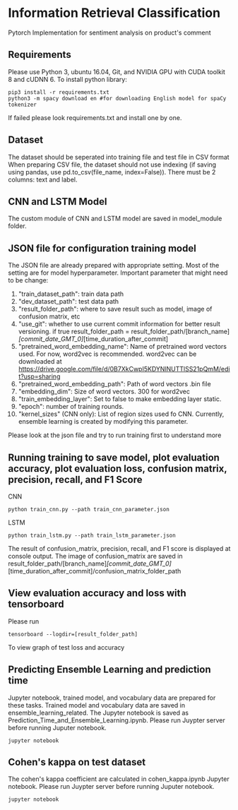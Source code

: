 # Information Retrieval Classification
Pytorch Implementation for sentiment analysis on product's comment

## Requirements
Please use Python 3, ubuntu 16.04, Git, and NVIDIA GPU with CUDA toolkit 8 and cUDNN 6. To install python library:
```
pip3 install -r requirements.txt
python3 -m spacy download en #for downloading English model for spaCy tokenizer
```
If failed please look requirements.txt and install one by one.

## Dataset
The dataset should be seperated into training file and test file in CSV format
When preparing CSV file, the dataset should not use indexing (if saving using pandas, use pd.to_csv(file_name, index=False)). There must be 2 columns: text and label.

## CNN and LSTM Model
The custom module of CNN and LSTM model are saved in model_module folder.

## JSON file for configuration training model
The JSON file are already prepared with appropriate setting. Most of the setting are for model hyperparameter.
Important parameter that might need to be change:
1. "train_dataset_path": train data path
2. "dev_dataset_path": test data path
3. "result_folder_path": where to save result such as model, image of confusion matrix, etc 
4. "use_git": whether to use current commit information for better result versioning. if true result_folder_path = result_folder_path/\[branch_name\]_\[commit_date_GMT_0\]_\[time_duration_after_commit\]
6. "pretrained_word_embedding_name": Name of pretrained word vectors used. For now, word2vec is recommended. word2vec can be downloaded at https://drive.google.com/file/d/0B7XkCwpI5KDYNlNUTTlSS21pQmM/edit?usp=sharing
7. "pretrained_word_embedding_path": Path of word vectors .bin file
8. "embedding_dim": Size of word vectors. 300 for word2vec
9. "train_embedding_layer": Set to false to make embedding layer static.
10. "epoch": number of training rounds.
11. "kernel_sizes" (CNN only): List of region sizes used fo CNN. Currently, ensemble learning is created by modifying this parameter.

Please look at the json file and try to run training first to understand more

## Running training to save model, plot evaluation accuracy, plot evaluation loss, confusion matrix, precision, recall, and F1 Score
CNN
```
python train_cnn.py --path train_cnn_parameter.json
```

LSTM
```
python train_lstm.py --path train_lstm_parameter.json
```

The result of confusion_matrix, precision, recall, and F1 score is displayed at console output.
The image of confusion_matrix are saved in result_folder_path/\[branch_name\]_\[commit_date_GMT_0\]_\[time_duration_after_commit\]/confusion_matrix_folder_path

## View evaluation accuracy and loss with tensorboard
Please run
```
tensorboard --logdir=[result_folder_path]
```
To view graph of test loss and accuracy

## Predicting Ensemble Learning and prediction time
Jupyter notebook, trained model, and vocabulary data are prepared for these tasks. Trained model and vocabulary data are saved in ensemble_learning_related. The Jupyter notebook is saved as Prediction_Time_and_Ensemble_Learning.ipynb. Please run Juypter server before running Juputer notebook.
```
jupyter notebook
```

## Cohen's kappa on test dataset
The cohen's kappa coefficient are calculated in cohen_kappa.ipynb Jupyter notebook. Please run Juypter server before running Juputer notebook.
```
jupyter notebook
```


